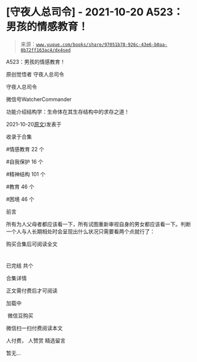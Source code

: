 # [守夜人总司令] - 2021-10-20 A523：男孩的情感教育！

> 来源：[`www.yuque.com/books/share/97051b78-926c-43e6-b0aa-0b72ff163ac4/dx4sed`](https://www.yuque.com/books/share/97051b78-926c-43e6-b0aa-0b72ff163ac4/dx4sed)



A523：男孩的情感教育！ 

原创觉悟者 守夜人总司令 

守夜人总司令 

微信号WatcherCommander 

功能介绍结构学：生命体在其生存结构中的求存之道！ 

2021-10-20[原文](https://mp.weixin.qq.com/s?__biz=MzAxNDk1NjI2Mw==&mid=2247487376&idx=1&sn=5d96584d96ad74a16e506f7510e4ed3c&chksm=9b8a2c18acfda50ef9cae1d48340051088d305f520b065edf4255aceaa8504a652bab5137155#rd))发表于 

收录于合集 

#情感教育 22 个 

#自我保护 16 个 

#精神结构 101 个 

#教育 46 个 

#困境 46 个 

前言 

所有为人父母者都应该看一下，所有试图重新审视自身的男女都应该看一下。判断一个人与人长期相处时会呈现出什么状况只需要看两个点就行了： 

购买合集后可阅读全文 

# 

已完结 共个 

合集详情 

正文需付费后才可阅读 

加载中 

 微信豆购买 

微信扫一扫付费阅读本文 

人付费， 人赞赏 <ne-h3 id="Rfjzp" data-lake-id="Rfjzp"><ne-heading-ext><ne-heading-anchor></ne-heading-anchor><ne-heading-fold></ne-heading-fold></ne-heading-ext><ne-heading-content>精选留言</ne-heading-content></ne-h3> 

暂无...